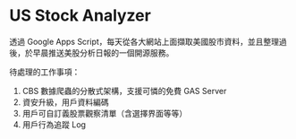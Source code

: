 # US Stock Analyzer

透過 Google Apps Script，每天從各大網站上面擷取美國股市資料，並且整理過後，於早晨推送美股分析日報的一個開源服務。

待處理的工作事項：
1. CBS 數據爬蟲的分散式架構，支援可憐的免費 GAS Server
2. 資安升級，用戶資料編碼
3. 用戶可自訂義股票觀察清單（含選擇界面等等）
4. 用戶行為追蹤 Log

